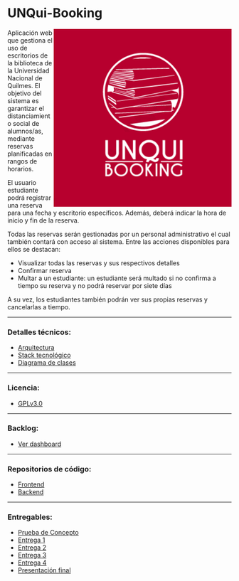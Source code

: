 # UNQui-Booking

<img align="right" width="400" height="400" src="/logo.jpg" alt="logo"/>

 
Aplicación web que gestiona el uso de escritorios de la biblioteca de la Universidad Nacional de Quilmes. El objetivo del sistema es garantizar el distanciamiento social de alumnos/as, mediante reservas planificadas en rangos de horarios.

El usuario estudiante podrá registrar una reserva para una fecha y escritorio específicos. Además, deberá indicar la hora de inicio y fin de la reserva. 

Todas las reservas serán gestionadas por un personal administrativo el cual también contará con acceso al sistema. Entre las acciones disponibles para ellos se destacan:

  - Visualizar todas las reservas y sus respectivos detalles
  - Confirmar reserva
  - Multar a un estudiante: un estudiante será multado si no confirma a tiempo su reserva y no podrá reservar por siete días

A su vez, los estudiantes también podrán ver sus propias reservas y cancelarlas a tiempo.

***
### Detalles técnicos: 
- [Arquitectura](https://github.com/Unqui-Booking/Documentation/wiki/Arquitectura)
- [Stack tecnológico](https://github.com/Unqui-Booking/Documentation/wiki/Stack-Tecnol%C3%B3gico)
- [Diagrama de clases](https://github.com/Unqui-Booking/Documentation/wiki/Diagrama-de-clases)

***

### Licencia: 
- [GPLv3.0](https://choosealicense.com/licenses/gpl-3.0/)

***

### Backlog: 
- [Ver dashboard](https://trello.com/b/VmADg9jL/unqui-booking)

***

### Repositorios de código:
- [Frontend](https://github.com/Unqui-Booking/Frontend)
- [Backend](https://github.com/Unqui-Booking/Backend)

***

###  Entregables:
- [Prueba de Concepto](https://github.com/Unqui-Booking/Documentation/wiki/Prueba-de-Concepto)
- [Entrega 1](https://github.com/Unqui-Booking/Documentation/wiki/Entrega-1)
- [Entrega 2](https://github.com/Unqui-Booking/Documentation/wiki/Entrega-2)
- [Entrega 3](https://github.com/Unqui-Booking/Documentation/wiki/Entrega-3)
- [Entrega 4](https://github.com/Unqui-Booking/Documentation/wiki/Entrega-4)
- [Presentación final](https://github.com/Unqui-Booking/Documentation/blob/main/PresentacionFinal.pdf)
